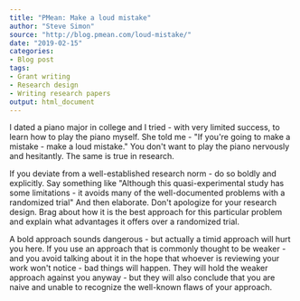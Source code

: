 ```yaml
---
title: "PMean: Make a loud mistake"
author: "Steve Simon"
source: "http://blog.pmean.com/loud-mistake/"
date: "2019-02-15"
categories:
- Blog post
tags:
- Grant writing
- Research design
- Writing research papers
output: html_document
---
```


I dated a piano major in college and I tried - with very limited success, to learn how to play the piano myself. She told me - "If you're going to make a mistake - make a loud mistake." You don't want to play the piano nervously and hesitantly. The same is true in research. 

<!---More--->

If you deviate from a well-established research norm - do so boldly and explicitly. Say something like "Although this quasi-experimental study has some limitations - it avoids many of the well-documented problems with a randomized trial" And then elaborate. Don't apologize for your research design. Brag about how it is the best approach for this particular problem and explain what advantages it offers over a randomized trial.

A bold approach sounds dangerous - but actually a timid approach will hurt you here. If you use an approach that is commonly thought to be weaker - and you avoid talking about it in the hope that whoever is reviewing your work won't notice - bad things will happen. They will hold the weaker approach against you anyway - but they will also conclude that you are naive and unable to recognize the well-known flaws of your approach.
